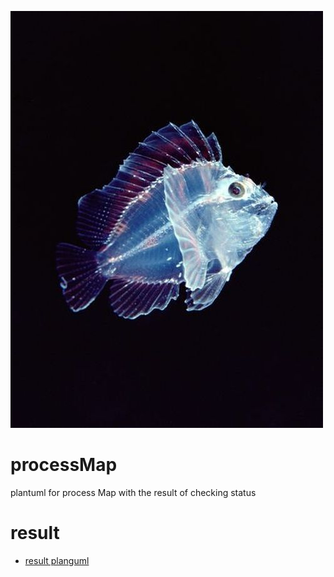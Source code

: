 ![](img/crystalFish.jpg)
# processMap
plantuml for process Map with the result of checking status

# result
- [result planguml](total.md)